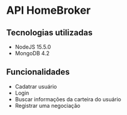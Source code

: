 # API HomeBroker

## Tecnologias utilizadas

- NodeJS 15.5.0
- MongoDB 4.2

## Funcionalidades

- Cadatrar usuário
- Login
- Buscar informações da carteira do usuário
- Registrar uma negociação